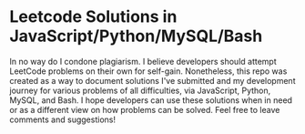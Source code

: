 # Leetcode Solutions in JavaScript/Python/MySQL/Bash

In no way do I condone plagiarism. I believe developers should attempt LeetCode problems on their own for self-gain. Nonetheless, this repo was created as a way to document solutions I've submitted and my development journey for various problems of all difficulties, via JavaScript, Python, MySQL, and Bash. I hope developers can use these solutions when in need or as a different view on how problems can be solved. Feel free to leave comments and suggestions!
